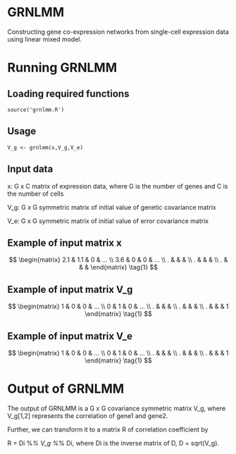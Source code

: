 # GRNLMM
Constructing gene co-expression networks from single-cell expression data using linear mixed model.
# Running GRNLMM
## Loading required functions
`source('grnlmm.R')`

## Usage
`V_g <- grnlmm(x,V_g,V_e)`

## Input data
x: G x C matrix of expression data, where G is the number of genes and C is the number of cells

V_g: G x G symmetric matrix of initial value of genetic covariance matrix

V_e: G x G symmetric matrix of initial value of error covariance matrix

## Example of input matrix x
$$
  \begin{matrix}
   2.1 & 1.1 & 0 & ... \\
   3.6 & 0 & 0 & ... \\
   . &  &  & \\
   . &  &  & \\
   . &  &  & 
  \end{matrix} \tag{1}
$$

## Example of input matrix V_g
$$
  \begin{matrix}
   1 & 0 & 0 & ... \\
   0 & 1 & 0 & ... \\
   . &  &  & \\
   . &  &  & \\
   . &  &  & 1
  \end{matrix} \tag{1}
$$

## Example of input matrix V_e
$$
  \begin{matrix}
   1 & 0 & 0 & ... \\
   0 & 1 & 0 & ... \\
   . &  &  & \\
   . &  &  & \\
   . &  &  & 1
  \end{matrix} \tag{1}
$$

# Output of GRNLMM
The output of GRNLMM is a G x G covariance symmetric matrix V_g, where V_g[1,2] represents the correlation of gene1 and gene2.

Further, we can transform it to a matrix R of correlation coefficient by

R = Di %*% V_g %*% Di, where Di is the inverse matrix of D, D = sqrt(V_g).

